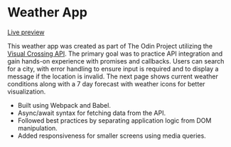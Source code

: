 # Weather App

[Live preview](https://sarav929.github.io/weather-app/)

This weather app was created as part of The Odin Project utilizing the [Visual Crossing API](https://www.visualcrossing.com/weather-api). The primary goal was to practice API integration and gain hands-on experience with promises and callbacks. Users can search for a city, with error handling to ensure input is required and to display a message if the location is invalid. The next page shows current weather conditions along with a 7 day forecast with weather icons for better visualization.

- Built using Webpack and Babel.
- Async/await syntax for fetching data from the API.
- Followed best practices by separating application logic from DOM manipulation.
- Added responsiveness for smaller screens using media queries. 
